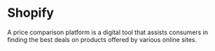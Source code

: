 # Shopify
A price comparison platform is a digital tool that assists  consumers in finding the best deals on products offered by  various online sites. 
